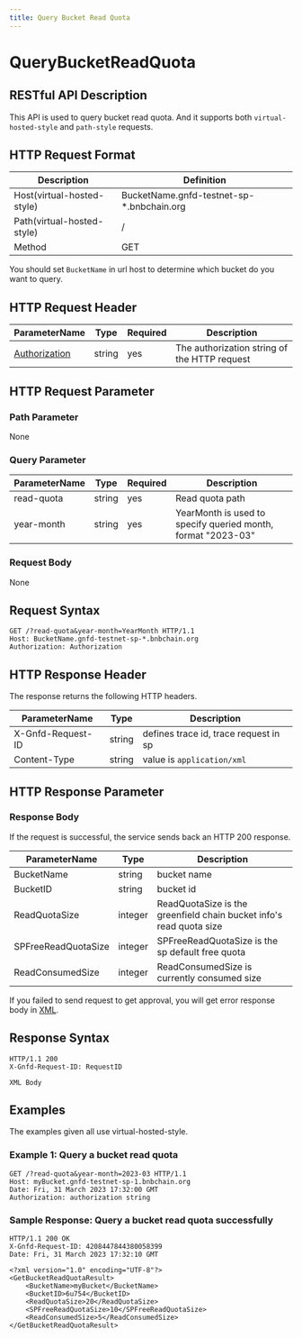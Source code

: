 ```yaml
---
title: Query Bucket Read Quota
---
```


# QueryBucketReadQuota

## RESTful API Description

This API is used to query bucket read quota. And it supports both `virtual-hosted-style` and `path-style` requests.

## HTTP Request Format

| Description                | Definition                                |
|----------------------------|-------------------------------------------|
| Host(virtual-hosted-style) | BucketName.gnfd-testnet-sp-*.bnbchain.org |
| Path(virtual-hosted-style) | /                                         |
| Method                     | GET                                       |

You should set `BucketName` in url host to determine which bucket do you want to query.

## HTTP Request Header

| ParameterName                                                      | Type   | Required | Description                                  |
|--------------------------------------------------------------------|--------|----------|----------------------------------------------|
| [Authorization](reference/gnfd_headers.md#authorization-header) | string | yes      | The authorization string of the HTTP request |

## HTTP Request Parameter

### Path Parameter

None

### Query Parameter

| ParameterName | Type   | Required | Description                                                  |
|---------------|--------|----------|--------------------------------------------------------------|
| read-quota    | string | yes      | Read quota path                                              |
| year-month    | string | yes      | YearMonth is used to specify queried month, format "2023-03" |

### Request Body

None

## Request Syntax

```HTTP
GET /?read-quota&year-month=YearMonth HTTP/1.1
Host: BucketName.gnfd-testnet-sp-*.bnbchain.org
Authorization: Authorization
```

## HTTP Response Header

The response returns the following HTTP headers.

| ParameterName     | Type   | Description                           |
|-------------------|--------|---------------------------------------|
| X-Gnfd-Request-ID | string | defines trace id, trace request in sp |
| Content-Type      | string | value is `application/xml`            |

## HTTP Response Parameter

### Response Body

If the request is successful, the service sends back an HTTP 200 response.

| ParameterName       | Type    | Description                                                         |
|---------------------|---------|---------------------------------------------------------------------|
| BucketName          | string  | bucket name                                                         |
| BucketID            | string  | bucket id                                                           |
| ReadQuotaSize       | integer | ReadQuotaSize is the greenfield chain bucket info's read quota size |
| SPFreeReadQuotaSize | integer | SPFreeReadQuotaSize is the sp default free quota                    |
| ReadConsumedSize    | integer | ReadConsumedSize is currently consumed size                         |

If you failed to send request to get approval, you will get error response body in [XML](./sp_response.md#sp-error-response).

## Response Syntax

```HTTP
HTTP/1.1 200
X-Gnfd-Request-ID: RequestID

XML Body
```

## Examples

The examples given all use virtual-hosted-style.

### Example 1: Query a bucket read quota

```HTTP
GET /?read-quota&year-month=2023-03 HTTP/1.1
Host: myBucket.gnfd-testnet-sp-1.bnbchain.org
Date: Fri, 31 March 2023 17:32:00 GMT
Authorization: authorization string
```

### Sample Response: Query a bucket read quota successfully

```HTTP
HTTP/1.1 200 OK
X-Gnfd-Request-ID: 4208447844380058399
Date: Fri, 31 March 2023 17:32:10 GMT

<?xml version="1.0" encoding="UTF-8"?>
<GetBucketReadQuotaResult>
    <BucketName>myBucket</BucketName>
    <BucketID>6u754</BucketID>
    <ReadQuotaSize>20</ReadQuotaSize>
    <SPFreeReadQuotaSize>10</SPFreeReadQuotaSize>
    <ReadConsumedSize>5</ReadConsumedSize>
</GetBucketReadQuotaResult>
```
